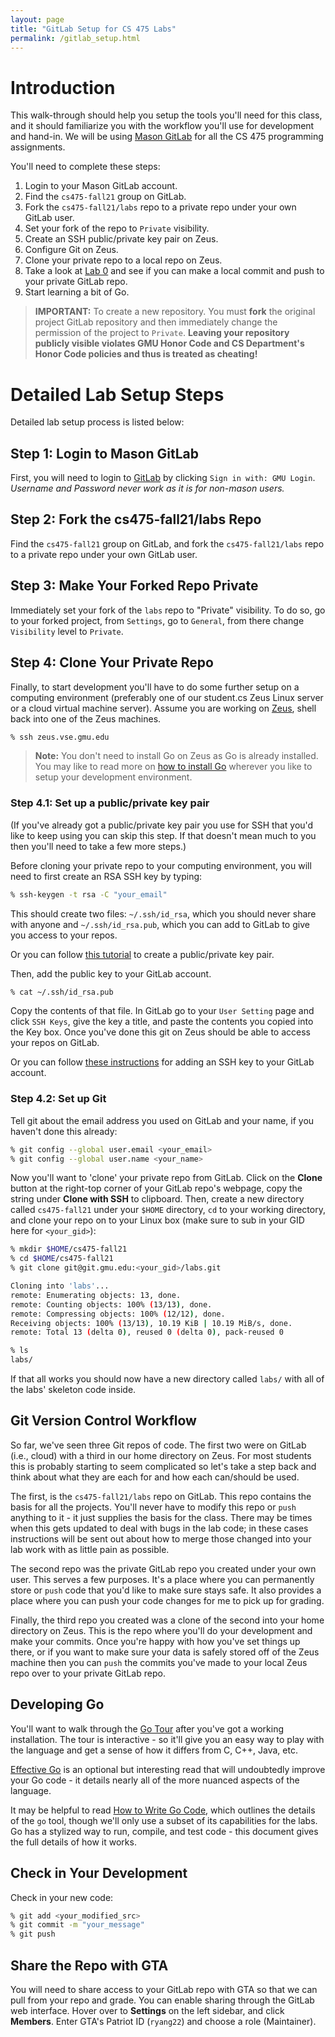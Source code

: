 ```yaml
---
layout: page
title: "GitLab Setup for CS 475 Labs"
permalink: /gitlab_setup.html
---
```


# Introduction

This walk-through should help you setup the tools you'll need for
this class, and it should familiarize you with the workflow you'll
use for development and hand-in.
We will be using [Mason GitLab](https://git.gmu.edu/users/sign_in)
for all the CS 475 programming assignments. 

You'll need to complete these steps:

1. Login to your Mason GitLab account.
2. Find the `cs475-fall21` group on GitLab.
3. Fork the `cs475-fall21/labs` repo to a private repo under your own GitLab user.
4. Set your fork of the repo to `Private` visibility.
5. Create an SSH public/private key pair on Zeus.
6. Configure Git on Zeus.
7. Clone your private repo to a local repo on Zeus.
8. Take a look at [Lab 0](./lab0.html) and see if you can make a
local commit and push to your private GitLab repo.
9. Start learning a bit of Go.


> **IMPORTANT:** To create a new repository.
You must **fork** the original project GitLab repository
and then immediately change the permission of the project to
`Private`.
**Leaving your repository publicly visible violates GMU Honor Code
and CS Department's Honor Code policies and thus is treated as
cheating!**


# Detailed Lab Setup Steps

Detailed lab setup process is listed below:

## Step 1: Login to Mason GitLab

First, you will need to login to <a
href="https://git.gmu.edu/users/sign_in">GitLab</a> by clicking
`Sign in with: GMU Login`. *Username and Password never work as 
it is for non-mason users.*

## Step 2: Fork the cs475-fall21/labs Repo

Find the `cs475-fall21` group on GitLab, and fork the `cs475-fall21/labs`
repo to a private repo under your own GitLab user. 

## Step 3: Make Your Forked Repo Private

Immediately set your fork of the `labs` repo to "Private" visibility.
To do so, go to your forked project, from `Settings`, go to
`General`, from there change `Visibility` level to `Private`.

## Step 4: Clone Your Private Repo

Finally, to start development you'll have to do some further setup
on a computing environment (preferably one of our student.cs Zeus Linux
server or a cloud virtual machine server). Assume you are working on 
[Zeus](https://labs.vse.gmu.edu/index.php/Systems/Zeus), shell back
into one of the Zeus machines.

```bash
% ssh zeus.vse.gmu.edu
```

> **Note:** You don't need to install Go on Zeus as Go is already
installed. You may like to read more on [how to install
Go](https://golang.org/doc/install) wherever you like to setup your
development environment.


### Step 4.1: Set up a public/private key pair

(If you've already got a public/private key pair you use for SSH that
you'd like to keep using you can skip this step. If that doesn't mean
much to you then you'll need to take a few more steps.)

Before cloning your private repo to your computing environment,
you will need to first create an RSA SSH key by typing:

```bash
% ssh-keygen -t rsa -C "your_email"
```

This should create two files: `~/.ssh/id_rsa`, which you should never
share with anyone and `~/.ssh/id_rsa.pub`, which you can add to
GitLab to give you access to your repos.

Or you can follow 
<a href="https://git.gmu.edu/help/ssh/README#generating-a-new-ssh-key-pair">this tutorial</a>
to create a public/private key pair.

Then, add the public key to your GitLab account.

```bash
% cat ~/.ssh/id_rsa.pub
```

Copy the contents of that file. In GitLab go to your `User Setting` 
page and click `SSH Keys`, give the key a title, and paste the
contents you copied into the Key box. Once you've done this git on
Zeus should be able to access your repos on GitLab.

Or you can follow
<a href="https://git.gmu.edu/help/ssh/README#adding-an-ssh-key-to-your-gitlab-account">these instructions</a> for adding an SSH key to your GitLab account.


### Step 4.2: Set up Git

Tell git about the email address you used on GitLab and your name,
if you haven't done this already:

```bash
% git config --global user.email <your_email>
% git config --global user.name <your_name>
```

Now you'll want to 'clone' your private repo from GitLab.  Click on
the **Clone** button at the right-top corner of your GitLab repo's
webpage, copy the string under **Clone with SSH** to clipboard.
Then, create a new directory called `cs475-fall21` under your
`$HOME` directory, `cd` to your working directory, and clone your
repo on to your Linux box (make sure to sub in your GID here for
`<your_gid>`):

```bash
% mkdir $HOME/cs475-fall21
% cd $HOME/cs475-fall21
% git clone git@git.gmu.edu:<your_gid>/labs.git

Cloning into 'labs'...
remote: Enumerating objects: 13, done.
remote: Counting objects: 100% (13/13), done.
remote: Compressing objects: 100% (12/12), done.
Receiving objects: 100% (13/13), 10.19 KiB | 10.19 MiB/s, done.
remote: Total 13 (delta 0), reused 0 (delta 0), pack-reused 0

% ls
labs/
```

If that all works you should now have a new directory called `labs/`
with all of the labs' skeleton code inside.



## Git Version Control Workflow

So far, we've seen three Git repos of code. The first two were on
GitLab (i.e., cloud) with a third in our home directory on Zeus.  For
most students this is probably starting to seem complicated so let's
take a step back and think about what they are each for and how each
can/should be used.

The first, is the `cs475-fall21/labs` repo on GitLab. This repo
contains the basis for all the projects. You'll never have to modify
this repo or `push` anything to it - it just supplies the basis for
the class.  There may be times when this gets updated to deal with
bugs in the lab code; in these cases instructions will be sent out
about how to merge those changed into your lab work with as little
pain as possible.

The second repo was the private GitLab repo you created under your
own user. This serves a few purposes. It's a place where you can
permanently store or `push` code that you'd like to make sure stays
safe. It also provides a place where you can push your code changes
for me to pick up for grading.

Finally, the third repo you created was a clone of the second into
your home directory on Zeus. This is the repo where you'll do your
development and make your commits. Once you're happy with how you've
set things up there, or if you want to make sure your data is safely
stored off of the Zeus machine then you can `push` the commits you've
made to your local Zeus repo over to your private GitLab repo.



## Developing Go

You'll want to walk through the [Go
Tour](https://tour.golang.org/welcome/1) after you've got a working
installation. The tour is interactive - so it'll give you an easy way
to play with the language and get a sense of how it differs from C,
C++, Java, etc.

[Effective Go](https://golang.org/doc/effective_go) is an optional
but interesting read that will undoubtedly improve your Go code - it
details nearly all of the more nuanced aspects of the language.

It may be helpful to read [How to Write Go
Code](https://golang.org/doc/code), which outlines the details of the
`go` tool, though we'll only use a subset of its capabilities for the
labs. Go has a stylized way to run, compile, and test code - this
document gives the full details of how it works.



## Check in Your Development

Check in your new code:

```bash
% git add <your_modified_src>
% git commit -m "your_message" 
% git push  
```



## Share the Repo with GTA

You will need to share access to your GitLab repo with GTA so that we
can pull from your repo and grade. You can enable sharing through the
GitLab web interface. Hover over to **Settings** on the left sidebar,
and click **Members**. Enter GTA's Patriot ID (`ryang22`) and choose
a role (Maintainer).


